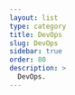 ```yaml
---
layout: list
type: category
title: DevOps
slug: DevOps
sidebar: true
order: 80
description: >
  DevOps.
---
```


